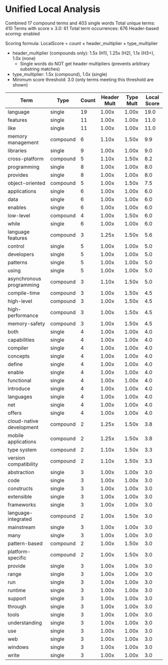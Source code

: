 # Unified Local Analysis

Combined 17 compound terms and 403 single words
Total unique terms: 410
Terms with score ≥ 3.0: 61
Total term occurrences: 676
Header-based scoring: enabled

Scoring formula: LocalScore = count × header_multiplier × type_multiplier
- header_multiplier (compounds only): 1.5x (H1), 1.25x (H2), 1.1x (H3+), 1.0x (none)
  - Single words do NOT get header multipliers (prevents arbitrary substring matches)
- type_multiplier: 1.5x (compound), 1.0x (single)
- Minimum score threshold: 3.0 (only terms meeting this threshold are shown)

| Term | Type | Count | Header Mult | Type Mult | Local Score |
|------|------|-------|-------------|-----------|-------------|
| language | single | 19 | 1.00x | 1.00x | 19.0 |
| features | single | 11 | 1.00x | 1.00x | 11.0 |
| like | single | 11 | 1.00x | 1.00x | 11.0 |
| memory management | compound | 6 | 1.10x | 1.50x | 9.9 |
| libraries | single | 9 | 1.00x | 1.00x | 9.0 |
| cross-platform | compound | 5 | 1.10x | 1.50x | 8.2 |
| programming | single | 8 | 1.00x | 1.00x | 8.0 |
| provides | single | 8 | 1.00x | 1.00x | 8.0 |
| object-oriented | compound | 5 | 1.00x | 1.50x | 7.5 |
| applications | single | 6 | 1.00x | 1.00x | 6.0 |
| data | single | 6 | 1.00x | 1.00x | 6.0 |
| enables | single | 6 | 1.00x | 1.00x | 6.0 |
| low-level | compound | 4 | 1.00x | 1.50x | 6.0 |
| while | single | 6 | 1.00x | 1.00x | 6.0 |
| language features | compound | 3 | 1.25x | 1.50x | 5.6 |
| control | single | 5 | 1.00x | 1.00x | 5.0 |
| developers | single | 5 | 1.00x | 1.00x | 5.0 |
| patterns | single | 5 | 1.00x | 1.00x | 5.0 |
| using | single | 5 | 1.00x | 1.00x | 5.0 |
| asynchronous programming | compound | 3 | 1.10x | 1.50x | 5.0 |
| compile-time | compound | 3 | 1.00x | 1.50x | 4.5 |
| high-level | compound | 3 | 1.00x | 1.50x | 4.5 |
| high-performance | compound | 3 | 1.00x | 1.50x | 4.5 |
| memory-safety | compound | 3 | 1.00x | 1.50x | 4.5 |
| both | single | 4 | 1.00x | 1.00x | 4.0 |
| capabilities | single | 4 | 1.00x | 1.00x | 4.0 |
| compiler | single | 4 | 1.00x | 1.00x | 4.0 |
| concepts | single | 4 | 1.00x | 1.00x | 4.0 |
| define | single | 4 | 1.00x | 1.00x | 4.0 |
| enable | single | 4 | 1.00x | 1.00x | 4.0 |
| functional | single | 4 | 1.00x | 1.00x | 4.0 |
| introduce | single | 4 | 1.00x | 1.00x | 4.0 |
| languages | single | 4 | 1.00x | 1.00x | 4.0 |
| net | single | 4 | 1.00x | 1.00x | 4.0 |
| offers | single | 4 | 1.00x | 1.00x | 4.0 |
| cloud-native development | compound | 2 | 1.25x | 1.50x | 3.8 |
| mobile applications | compound | 2 | 1.25x | 1.50x | 3.8 |
| type system | compound | 2 | 1.10x | 1.50x | 3.3 |
| version compatibility | compound | 2 | 1.10x | 1.50x | 3.3 |
| abstraction | single | 3 | 1.00x | 1.00x | 3.0 |
| code | single | 3 | 1.00x | 1.00x | 3.0 |
| constructs | single | 3 | 1.00x | 1.00x | 3.0 |
| extensible | single | 3 | 1.00x | 1.00x | 3.0 |
| frameworks | single | 3 | 1.00x | 1.00x | 3.0 |
| language-integrated | compound | 2 | 1.00x | 1.50x | 3.0 |
| mainstream | single | 3 | 1.00x | 1.00x | 3.0 |
| many | single | 3 | 1.00x | 1.00x | 3.0 |
| pattern-based | compound | 2 | 1.00x | 1.50x | 3.0 |
| platform-specific | compound | 2 | 1.00x | 1.50x | 3.0 |
| provide | single | 3 | 1.00x | 1.00x | 3.0 |
| range | single | 3 | 1.00x | 1.00x | 3.0 |
| run | single | 3 | 1.00x | 1.00x | 3.0 |
| runtime | single | 3 | 1.00x | 1.00x | 3.0 |
| support | single | 3 | 1.00x | 1.00x | 3.0 |
| through | single | 3 | 1.00x | 1.00x | 3.0 |
| tools | single | 3 | 1.00x | 1.00x | 3.0 |
| understanding | single | 3 | 1.00x | 1.00x | 3.0 |
| use | single | 3 | 1.00x | 1.00x | 3.0 |
| web | single | 3 | 1.00x | 1.00x | 3.0 |
| windows | single | 3 | 1.00x | 1.00x | 3.0 |
| write | single | 3 | 1.00x | 1.00x | 3.0 |
